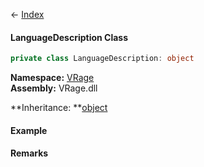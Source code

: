 ← [Index](Api-Index)

#### LanguageDescription Class

```csharp
private class LanguageDescription: object
```

**Namespace:** [VRage](VRage)  
**Assembly:** VRage.dll

**Inheritance: **[object](System.Object)

#### Example

#### Remarks

